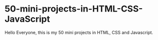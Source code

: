 # 50-mini-projects-in-HTML-CSS-JavaScript
Hello Everyone, this is my 50 mini projects in HTML, CSS and Javascript.
